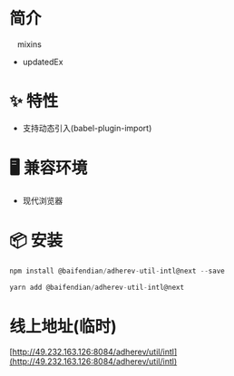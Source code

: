 # 简介
&ensp;&ensp;mixins
- updatedEx

# ✨ 特性
- 支持动态引入(babel-plugin-import)

# 🖥 兼容环境
- 现代浏览器

# 📦 安装
```javascript
npm install @baifendian/adherev-util-intl@next --save
```

```javascript
yarn add @baifendian/adherev-util-intl@next
```

# 线上地址(临时)
[http://49.232.163.126:8084/adherev/util/intl](http://49.232.163.126:8084/adherev/util/intl)



